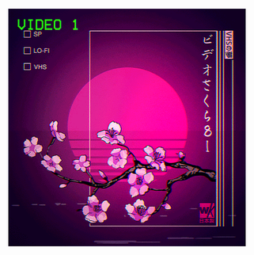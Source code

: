 [![Banner][banner-img]][banner-link]

<!-- Link anchors -->
[banner-img]: https://github.com/CSantos01/CSantos01/blob/main/giphy.gif
[banner-link]: https://giphy.com/gifs/glitch-vhs-sakura-gY8Bs8qvD1EukQBj5V

